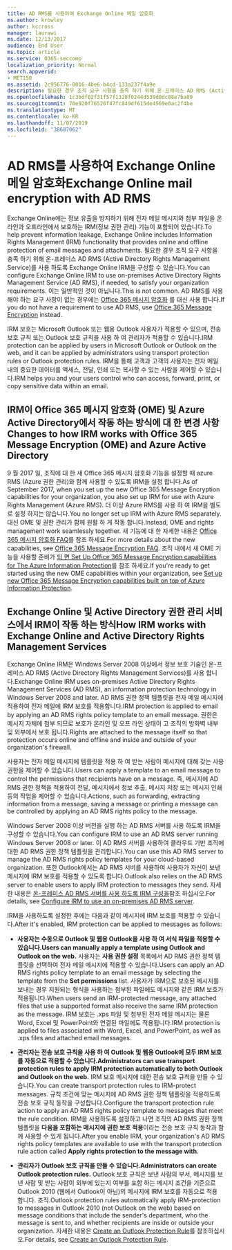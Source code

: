 ```yaml
---
title: AD RMS를 사용하여 Exchange Online 메일 암호화
ms.author: krowley
author: kccross
manager: laurawi
ms.date: 12/13/2017
audience: End User
ms.topic: article
ms.service: O365-seccomp
localization_priority: Normal
search.appverid:
- MET150
ms.assetid: 2c956776-0016-4be6-b4cd-133a237f4a9e
description: 필요한 경우 조직 요구 사항을 충족 하기 위해 온-프레미스 AD RMS (Active Directory Rights Management Service)를 사용 하도록 Exchange Online IRM을 구성할 수 있습니다. 이는 일반적인 것이 아닙니다. AD RMS를 사용 해야 하는 요구 사항이 없는 경우에는 Office 메시지 암호화를 대신 사용 합니다.
ms.openlocfilehash: 1c3bdf02f31f57f1328f0244d539d0dc88e7ba89
ms.sourcegitcommit: 70e920f76526f47fc849df615de4569e0ac2f4be
ms.translationtype: MT
ms.contentlocale: ko-KR
ms.lasthandoff: 11/07/2019
ms.locfileid: "38687062"
---
```

# <a name="exchange-online-mail-encryption-with-ad-rms"></a><span data-ttu-id="7b6f6-105">AD RMS를 사용하여 Exchange Online 메일 암호화</span><span class="sxs-lookup"><span data-stu-id="7b6f6-105">Exchange Online mail encryption with AD RMS</span></span>

<span data-ttu-id="7b6f6-106">Exchange Online에는 정보 유출을 방지하기 위해 전자 메일 메시지와 첨부 파일을 온라인과 오프라인에서 보호하는 IRM(정보 권한 관리) 기능이 포함되어 있습니다.</span><span class="sxs-lookup"><span data-stu-id="7b6f6-106">To help prevent information leakage, Exchange Online includes Information Rights Management (IRM) functionality that provides online and offline protection of email messages and attachments.</span></span> <span data-ttu-id="7b6f6-107">필요한 경우 조직 요구 사항을 충족 하기 위해 온-프레미스 AD RMS (Active Directory Rights Management Service)를 사용 하도록 Exchange Online IRM을 구성할 수 있습니다.</span><span class="sxs-lookup"><span data-stu-id="7b6f6-107">You can configure Exchange Online IRM to use on-premises Active Directory Rights Management Service (AD RMS), if needed, to satisfy your organization requirements.</span></span> <span data-ttu-id="7b6f6-108">이는 일반적인 것이 아닙니다.</span><span class="sxs-lookup"><span data-stu-id="7b6f6-108">This is not common.</span></span> <span data-ttu-id="7b6f6-109">AD RMS를 사용 해야 하는 요구 사항이 없는 경우에는 [Office 365 메시지 암호화](ome.md) 를 대신 사용 합니다.</span><span class="sxs-lookup"><span data-stu-id="7b6f6-109">If you do not have a requirement to use AD RMS, use [Office 365 Message Encryption](ome.md) instead.</span></span> 

<span data-ttu-id="7b6f6-110">IRM 보호는 Microsoft Outlook 또는 웹용 Outlook 사용자가 적용할 수 있으며, 전송 보호 규칙 또는 Outlook 보호 규칙을 사용 하 여 관리자가 적용할 수 있습니다.</span><span class="sxs-lookup"><span data-stu-id="7b6f6-110">IRM protection can be applied by users in Microsoft Outlook or Outlook on the web, and it can be applied by administrators using transport protection rules or Outlook protection rules.</span></span> <span data-ttu-id="7b6f6-111">IRM을 통해 고객과 고객의 사용자는 전자 메일 내의 중요한 데이터를 액세스, 전달, 인쇄 또는 복사할 수 있는 사람을 제어할 수 있습니다.</span><span class="sxs-lookup"><span data-stu-id="7b6f6-111">IRM helps you and your users control who can access, forward, print, or copy sensitive data within an email.</span></span>
  
## <a name="changes-to-how-irm-works-with-office-365-message-encryption-ome-and-azure-active-directory"></a><span data-ttu-id="7b6f6-112">IRM이 Office 365 메시지 암호화 (OME) 및 Azure Active Directory에서 작동 하는 방식에 대 한 변경 사항</span><span class="sxs-lookup"><span data-stu-id="7b6f6-112">Changes to how IRM works with Office 365 Message Encryption (OME) and Azure Active Directory</span></span>

<span data-ttu-id="7b6f6-113">9 월 2017 일, 조직에 대 한 새 Office 365 메시지 암호화 기능을 설정할 때 azure RMS (Azure 권한 관리)와 함께 사용할 수 있도록 IRM을 설정 합니다.</span><span class="sxs-lookup"><span data-stu-id="7b6f6-113">As of September 2017, when you set up the new Office 365 Message Encryption capabilities for your organization, you also set up IRM for use with Azure Rights Management (Azure RMS).</span></span> <span data-ttu-id="7b6f6-114">더 이상 Azure RMS를 사용 하 여 IRM을 별도로 설정 하지는 않습니다.</span><span class="sxs-lookup"><span data-stu-id="7b6f6-114">You no longer set up IRM with Azure RMS separately.</span></span> <span data-ttu-id="7b6f6-115">대신 OME 및 권한 관리가 함께 원활 하 게 작동 합니다.</span><span class="sxs-lookup"><span data-stu-id="7b6f6-115">Instead, OME and rights management work seamlessly together.</span></span> <span data-ttu-id="7b6f6-116">새 기능에 대 한 자세한 내용은 [Office 365 메시지 암호화 FAQ](https://support.office.com/article/0432dce9-d9b6-4e73-8a13-4a932eb0081e)를 참조 하세요.</span><span class="sxs-lookup"><span data-stu-id="7b6f6-116">For more details about the new capabilities, see [Office 365 Message Encryption FAQ](https://support.office.com/article/0432dce9-d9b6-4e73-8a13-4a932eb0081e).</span></span> <span data-ttu-id="7b6f6-117">조직 내에서 새 OME 기능을 사용할 준비가 [되 면 Set Up Office 365 Message Encryption capabilities for The Azure Information Protection](https://support.office.com/article/7ff0c040-b25c-4378-9904-b1b50210d00e)를 참조 하세요.</span><span class="sxs-lookup"><span data-stu-id="7b6f6-117">If you're ready to get started using the new OME capabilities within your organization, see [Set up new Office 365 Message Encryption capabilities built on top of Azure Information Protection](https://support.office.com/article/7ff0c040-b25c-4378-9904-b1b50210d00e).</span></span>
  
## <a name="how-irm-works-with-exchange-online-and-active-directory-rights-management-services"></a><span data-ttu-id="7b6f6-118">Exchange Online 및 Active Directory 권한 관리 서비스에서 IRM이 작동 하는 방식</span><span class="sxs-lookup"><span data-stu-id="7b6f6-118">How IRM works with Exchange Online and Active Directory Rights Management Services</span></span>

<span data-ttu-id="7b6f6-119">Exchange Online IRM은 Windows Server 2008 이상에서 정보 보호 기술인 온-프레미스 AD RMS (Active Directory Rights Management Services)를 사용 합니다.</span><span class="sxs-lookup"><span data-stu-id="7b6f6-119">Exchange Online IRM uses on-premises Active Directory Rights Management Services (AD RMS), an information protection technology in Windows Server 2008 and later.</span></span> <span data-ttu-id="7b6f6-120">AD RMS 권한 정책 템플릿을 전자 메일 메시지에 적용하여 전자 메일에 IRM 보호를 적용합니다.</span><span class="sxs-lookup"><span data-stu-id="7b6f6-120">IRM protection is applied to email by applying an AD RMS rights policy template to an email message.</span></span> <span data-ttu-id="7b6f6-121">권한은 메시지 자체에 첨부 되므로 보호가 온라인 및 오프 라인 상태이 고 조직의 방화벽 내부 및 외부에서 보호 됩니다.</span><span class="sxs-lookup"><span data-stu-id="7b6f6-121">Rights are attached to the message itself so that protection occurs online and offline and inside and outside of your organization's firewall.</span></span>
  
<span data-ttu-id="7b6f6-122">사용자는 전자 메일 메시지에 템플릿을 적용 하 여 받는 사람이 메시지에 대해 갖는 사용 권한을 제어할 수 있습니다.</span><span class="sxs-lookup"><span data-stu-id="7b6f6-122">Users can apply a template to an email message to control the permissions that recipients have on a message.</span></span> <span data-ttu-id="7b6f6-123">즉, 메시지에 AD RMS 권한 정책을 적용하여 전달, 메시지에서 정보 추출, 메시지 저장 또는 메시지 인쇄 등의 작업을 제어할 수 있습니다.</span><span class="sxs-lookup"><span data-stu-id="7b6f6-123">Actions, such as forwarding, extracting information from a message, saving a message or printing a message can be controlled by applying an AD RMS rights policy to the message.</span></span>
  
<span data-ttu-id="7b6f6-124">Windows Server 2008 이상 버전을 실행 하는 AD RMS 서버를 사용 하도록 IRM을 구성할 수 있습니다.</span><span class="sxs-lookup"><span data-stu-id="7b6f6-124">You can configure IRM to use an AD RMS server running Windows Server 2008 or later.</span></span> <span data-ttu-id="7b6f6-125">이 AD RMS 서버를 사용하여 클라우드 기반 조직에 대한 AD RMS 권한 정책 템플릿을 관리합니다.</span><span class="sxs-lookup"><span data-stu-id="7b6f6-125">You can use this AD RMS server to manage the AD RMS rights policy templates for your cloud-based organization.</span></span> <span data-ttu-id="7b6f6-126">또한 Outlook에서는 AD RMS 서버를 사용하여 사용자가 자신이 보낸 메시지에 IRM 보호를 적용할 수 있도록 합니다.</span><span class="sxs-lookup"><span data-stu-id="7b6f6-126">Outlook also relies on the AD RMS server to enable users to apply IRM protection to messages they send.</span></span> <span data-ttu-id="7b6f6-127">자세한 내용은 [온-프레미스 AD RMS 서버를 사용 하도록 IRM 구성을](configure-irm-to-use-an-on-premises-ad-rms-server.md)참조 하십시오.</span><span class="sxs-lookup"><span data-stu-id="7b6f6-127">For details, see [Configure IRM to use an on-premises AD RMS server](configure-irm-to-use-an-on-premises-ad-rms-server.md).</span></span> 
  
<span data-ttu-id="7b6f6-128">IRM을 사용하도록 설정한 후에는 다음과 같이 메시지에 IRM 보호를 적용할 수 있습니다.</span><span class="sxs-lookup"><span data-stu-id="7b6f6-128">After it's enabled, IRM protection can be applied to messages as follows:</span></span>
  
- <span data-ttu-id="7b6f6-129">**사용자는 수동으로 Outlook 및 웹용 Outlook을 사용 하 여 서식 파일을 적용할 수 있습니다.**</span><span class="sxs-lookup"><span data-stu-id="7b6f6-129">**Users can manually apply a template using Outlook and Outlook on the web.**</span></span> <span data-ttu-id="7b6f6-130">사용자는 **사용 권한 설정** 목록에서 AD RMS 권한 정책 템플릿을 선택하여 전자 메일 메시지에 적용할 수 있습니다.</span><span class="sxs-lookup"><span data-stu-id="7b6f6-130">Users can apply an AD RMS rights policy template to an email message by selecting the template from the **Set permissions** list.</span></span> <span data-ttu-id="7b6f6-131">사용자가 IRM으로 보호된 메시지를 보내는 경우 지원되는 형식을 사용하는 첨부된 파일에도 메시지와 같은 IRM 보호가 적용됩니다.</span><span class="sxs-lookup"><span data-stu-id="7b6f6-131">When users send an IRM-protected message, any attached files that use a supported format also receive the same IRM protection as the message.</span></span> <span data-ttu-id="7b6f6-132">IRM 보호는 .xps 파일 및 첨부된 전자 메일 메시지는 물론 Word, Excel 및 PowerPoint와 연결된 파일에도 적용됩니다.</span><span class="sxs-lookup"><span data-stu-id="7b6f6-132">IRM protection is applied to files associated with Word, Excel, and PowerPoint, as well as .xps files and attached email messages.</span></span> 
    
- <span data-ttu-id="7b6f6-133">**관리자는 전송 보호 규칙을 사용 하 여 Outlook 및 웹용 Outlook에 모두 IRM 보호를 자동으로 적용할 수 있습니다.**</span><span class="sxs-lookup"><span data-stu-id="7b6f6-133">**Administrators can use transport protection rules to apply IRM protection automatically to both Outlook and Outlook on the web.**</span></span> <span data-ttu-id="7b6f6-134">IRM 보호 메시지에 대한 전송 보호 규칙을 만들 수 있습니다.</span><span class="sxs-lookup"><span data-stu-id="7b6f6-134">You can create transport protection rules to IRM-protect messages.</span></span> <span data-ttu-id="7b6f6-135">규칙 조건에 맞는 메시지에 AD RMS 권한 정책 템플릿을 적용하도록 전송 보호 규칙 동작을 구성합니다.</span><span class="sxs-lookup"><span data-stu-id="7b6f6-135">Configure the transport protection rule action to apply an AD RMS rights policy template to messages that meet the rule condition.</span></span> <span data-ttu-id="7b6f6-136">IRM을 사용하도록 설정하고 나면 조직의 AD RMS 권한 정책 템플릿을 **다음을 포함하는 메시지에 권한 보호 적용**이라는 전송 보호 규칙 동작과 함께 사용할 수 있게 됩니다.</span><span class="sxs-lookup"><span data-stu-id="7b6f6-136">After you enable IRM, your organization's AD RMS rights policy templates are available to use with the transport protection rule action called **Apply rights protection to the message with**.</span></span>
    
- <span data-ttu-id="7b6f6-137">**관리자가 Outlook 보호 규칙을 만들 수 있습니다.**</span><span class="sxs-lookup"><span data-stu-id="7b6f6-137">**Administrators can create Outlook protection rules.**</span></span> <span data-ttu-id="7b6f6-138">Outlook 보호 규칙은 보낸 사람의 부서, 메시지를 보낸 사람 및 받는 사람이 외부에 있는지 여부를 포함 하는 메시지 조건을 기준으로 Outlook 2010 (웹에서 Outlook이 아님)의 메시지에 IRM 보호를 자동으로 적용 합니다. 조직.</span><span class="sxs-lookup"><span data-stu-id="7b6f6-138">Outlook protection rules automatically apply IRM-protection to messages in Outlook 2010 (not Outlook on the web) based on message conditions that include the sender's department, who the message is sent to, and whether recipients are inside or outside your organization.</span></span> <span data-ttu-id="7b6f6-139">자세한 내용은 [Create an Outlook Protection Rule](https://technet.microsoft.com/library/da64750d-faaf-44de-ad8c-888eba7fbdbf.aspx)를 참조하십시오.</span><span class="sxs-lookup"><span data-stu-id="7b6f6-139">For details, see [Create an Outlook Protection Rule](https://technet.microsoft.com/library/da64750d-faaf-44de-ad8c-888eba7fbdbf.aspx).</span></span>
    

